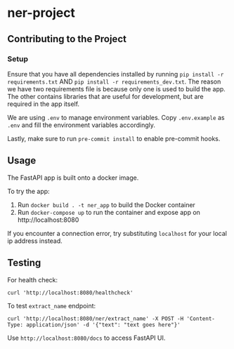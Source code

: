 # ner-project

## Contributing to the Project

### Setup

Ensure that you have all dependencies installed by running `pip install -r requirements.txt` AND `pip install -r requirements_dev.txt`. The reason we have two requirements file is because only one is used to build the app. The other contains libraries that are useful for development, but are required in the app itself.

We are using `.env` to manage environment variables. Copy `.env.example` as `.env` and fill the environment variables accordingly.

Lastly, make sure to run `pre-commit install` to enable pre-commit hooks.

## Usage

The FastAPI app is built onto a docker image.

To try the app:

1. Run `docker build . -t ner_app` to build the Docker container
2. Run `docker-compose up` to run the container and expose app on http://localhost:8080

If you encounter a connection error, try substituting `localhost` for your local ip address instead.

## Testing

For health check:
```
curl 'http://localhost:8080/healthcheck'
```

To test `extract_name` endpoint:
```
curl 'http://localhost:8080/ner/extract_name' -X POST -H 'Content-Type: application/json' -d '{"text": "text goes here"}'
```

Use `http://localhost:8080/docs` to access FastAPI UI.

